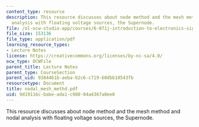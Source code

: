```yaml
---
content_type: resource
description: This resource discusses about node method and the mesh method and nodal
  analysis with floating voltage sources, the Supernode.
file: /ol-ocw-studio-app/courses/6-071j-introduction-to-electronics-signals-and-measurement-spring-2006/9d19116cbabeada1c98004a4367a0ee0_nodal_mesh_methd.pdf
file_size: 153136
file_type: application/pdf
learning_resource_types:
- Lecture Notes
license: https://creativecommons.org/licenses/by-nc-sa/4.0/
ocw_type: OCWFile
parent_title: Lecture Notes
parent_type: CourseSection
parent_uid: 9384461b-aeba-b2c6-c719-60dbb10543fb
resourcetype: Document
title: nodal_mesh_methd.pdf
uid: 9d19116c-babe-ada1-c980-04a4367a0ee0
---
```

This resource discusses about node method and the mesh method and nodal analysis with floating voltage sources, the Supernode.